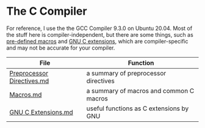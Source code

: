 # The C Compiler
For reference, I use the the GCC Compiler 9.3.0 on Ubuntu 20.04. Most of the stuff here is compiler-independent, but there are some things, such as 
[pre-defined macros](https://gcc.gnu.org/onlinedocs/cpp/Common-Predefined-Macros.html#Common-Predefined-Macros) and [GNU C extensions](https://github.com/EthanC2/Notes-and-Writeups/blob/main/C/The%20Compiler/GNU%20C%20Extensions.md), which are compiler-specific and may not be accurate for your compiler.

| File | Function | 
| ---- | -------- |
| [Preprocessor Directives.md](https://github.com/EthanC2/Notes-and-Writeups/blob/main/C/The%20Compiler/Preprocessor%20Directives.md) | a summary of preprocessor directives |
| [Macros.md](https://github.com/EthanC2/Notes-and-Writeups/blob/main/C/The%20Compiler/Macros.md) | a summary of macros and common C macros |
| [GNU C Extensions.md](https://github.com/EthanC2/Notes-and-Writeups/blob/main/C/The%20Compiler/GNU%20C%20Extensions.md) | useful functions as C extensions by GNU |
